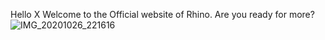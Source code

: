 
Hello X
Welcome to the Official website of Rhino. 
Are you ready for more? 
![IMG_20201026_221616](https://user-images.githubusercontent.com/74019498/98379322-13ac0080-203f-11eb-89fe-64a98df33779.jpg)

